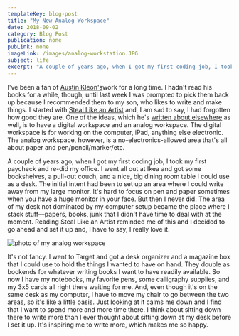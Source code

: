 ```yaml
---
templateKey: blog-post
title: "My New Analog Workspace"
date: 2018-09-02
category: Blog Post
publication: none
pubLink: none
imageLink: /images/analog-workstation.JPG
subject: life
excerpt: "A couple of years ago, when I got my first coding job, I took my first paycheck and re-did my office. I went all out at Ikea and got some bookshelves, a pull-out couch, and a nice, big dining room table I could use as a desk. The initial intent had been to set up an area where I could write away from my large monitor. But then I never did."
---
```

I've been a fan of [Austin Kleon's](https://austinkleon.com/)work for a long time. I hadn't read his books for a while, though, until last week I was prompted to pick them back up because I recommended them to my son, who likes to write and make things. I started with [Steal Like an Artist](https://austinkleon.com/steal/) and, I am sad to say, I had forgotten how good they are.  One of the ideas, which he's [written about elsewhere](http://fromyourdesks.com/2011/05/19/austin-kleon/) as well, is to have a digital workspace and an analog workspace. The digital workspace is for working on the computer, iPad, anything else electronic. The analog workspace, however, is a no-electronics-allowed area that's all about paper and pen/pencil/marker/etc. 

A couple of years ago, when I got my first coding job, I took my first paycheck and re-did my office. I went all out at Ikea and got some bookshelves, a pull-out couch, and a nice, big dining room table I could use as a desk. The initial intent had been to set up an area where I could write away from my large monitor. It's hard to focus on pen and paper sometimes when you have a huge monitor in your face. But then I never did. The area of my desk not dominated by my computer setup became the place where I stack stuff—papers, books, junk that I didn't have time to deal with at the moment. Reading Steal Like an Artist reminded me of this and I decided to go ahead and set it up and, I have to say, I really love it.

![photo of my analog workspace](/images/analog-workstation.JPG)

It's not fancy. I went to Target and got a desk organizer and a magazine box that I could use to hold the things I wanted to have on hand. They double as bookends for whatever writing books I want to have readily available. So now I have my notebooks, my favorite pens, some calligraphy supplies, and my 3x5 cards all right there waiting for me. And, even though it's on the same desk as my computer, I have to move my chair to go between the two areas, so it's like a little oasis. Just looking at it calms me down and I find that I want to spend more and more time there. I think about sitting down there to write more than I ever thought about sitting down at my desk before I set it up. It's inspiring me to write more, which makes me so happy.
